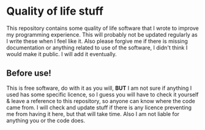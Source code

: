 # Quality of life stuff
This repository contains some quality of life software that I wrote to improve my programming experience. This will probably not be updated regularly as I write these when I feel like it. Also please forgive me if there is missing documentation or anything related to use of the software, I didn't think I would make it public. I will add it eventually.
## Before use!
This is free software, do with it as you will, **BUT** I am not sure if anything I used has some specific licence, so I guess you will have to check it yourself & leave a reference to this repository, so anyone can know where the code came from.
I will check and update stuff if there is any licence preventing me from having it here, but that will take time.
Also I am not liable for anything you or the code does.
